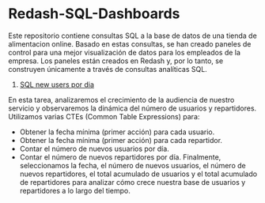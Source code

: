 # Redash-SQL-Dashboards

Este repositorio contiene consultas SQL a la base de datos de una tienda de alimentacion online. 
Basado en estas consultas, se han creado paneles de control para una mejor visualización de datos 
para los empleados de la empresa. Los paneles están creados en Redash y, por lo tanto, se construyen
únicamente a través de consultas analíticas SQL.

1. [SQL new users por dia](https://github.com/elena210910/Redash-SQL-Dashboards/blob/main/SQL_new_users_por_dia)

En esta tarea, analizaremos el crecimiento de la audiencia de nuestro servicio y observaremos la dinámica del número de usuarios y repartidores. Utilizamos varias CTEs (Common Table Expressions) para:
  - Obtener la fecha mínima (primer acción) para cada usuario.
  - Obtener la fecha mínima (primer acción) para cada repartidor.
  - Contar el número de nuevos usuarios por día.
  - Contar el número de nuevos repartidores por día.
Finalmente, seleccionamos la fecha, el número de nuevos usuarios, el número de nuevos repartidores, el total acumulado de usuarios y el   total acumulado de repartidores para analizar cómo crece nuestra base de usuarios y repartidores a lo largo del tiempo.

